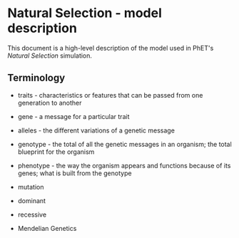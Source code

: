 # Natural Selection - model description

This document is a high-level description of the model used in PhET's _Natural Selection_ simulation.

## Terminology

* traits - characteristics or features that can be passed from one generation to another
* gene - a message for a particular trait
* alleles - the different variations of a genetic message
* genotype - the total of all the genetic messages in an organism; the total blueprint for the organism
* phenotype - the way the organism appears and functions because of its genes; what is built from the genotype

* mutation
* dominant
* recessive
* Mendelian Genetics

